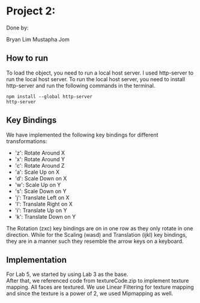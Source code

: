 # Project 2:

Done by:

Bryan Lim
Mustapha Jom

## How to run

To load the object, you need to run a local host server. I used http-server to run the local host server. To run the local host server, you need to install http-server and run the following commands in the terminal.

```terminal commands
npm install --global http-server
http-server
```

## Key Bindings

We have implemented the following key bindings for different transformations:

- 'z': Rotate Around X
- 'x': Rotate Around Y
- 'c': Rotate Around Z
- 'a': Scale Up on X
- 'd': Scale Down on X
- 'w': Scale Up on Y
- 's': Scale Down on Y
- 'j': Translate Left on X
- 'l': Translate Right on X
- 'i': Translate Up on Y
- 'k': Translate Down on Y

The Rotation (zxc) key bindings are on in one row as they only rotate in one direction. While for the Scaling (wasd) and Translation (ijkl) key bindings, they are in a manner such they resemble the arrow keys on a keyboard.

## Implementation

For Lab 5, we started by using Lab 3 as the base.  
After that, we referenced code from textureCode.zip to implement texture mapping.
All faces are textured.
We use Linear Filtering for texture mapping and since the texture is a power of 2, we used Mipmapping as well.
